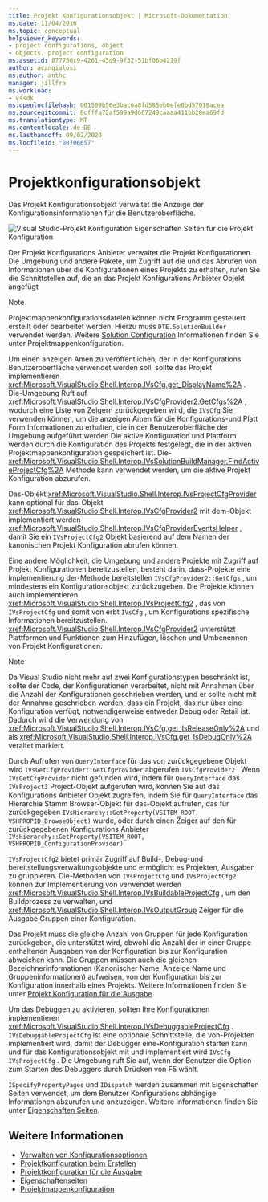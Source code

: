 ```yaml
---
title: Projekt Konfigurationsobjekt | Microsoft-Dokumentation
ms.date: 11/04/2016
ms.topic: conceptual
helpviewer_keywords:
- project configurations, object
- objects, project configuration
ms.assetid: 877756c9-4261-43d9-9f32-51bf06b4219f
author: acangialosi
ms.author: anthc
manager: jillfra
ms.workload:
- vssdk
ms.openlocfilehash: 001509b56e3bac6a8fd585eb0efe0bd57018acea
ms.sourcegitcommit: 6cfffa72af599a9d667249caaaa411bb28ea69fd
ms.translationtype: MT
ms.contentlocale: de-DE
ms.lasthandoff: 09/02/2020
ms.locfileid: "80706657"
---
```

# <a name="project-configuration-object"></a>Projektkonfigurationsobjekt
Das Projekt Konfigurationsobjekt verwaltet die Anzeige der Konfigurationsinformationen für die Benutzeroberfläche.

 ![Visual Studio-Projekt Konfiguration](../../extensibility/internals/media/vsprojectcfg.gif "vsprojectcfg") Eigenschaften Seiten für die Projekt Konfiguration

 Der Projekt Konfigurations Anbieter verwaltet die Projekt Konfigurationen. Die Umgebung und andere Pakete, um Zugriff auf die und das Abrufen von Informationen über die Konfigurationen eines Projekts zu erhalten, rufen Sie die Schnittstellen auf, die an das Projekt Konfigurations Anbieter Objekt angefügt

> [!NOTE]
> Projektmappenkonfigurationsdateien können nicht Programm gesteuert erstellt oder bearbeitet werden. Hierzu muss `DTE.SolutionBuilder` verwendet werden. Weitere [Solution Configuration](../../extensibility/internals/solution-configuration.md) Informationen finden Sie unter Projektmappenkonfiguration.

 Um einen anzeigen Amen zu veröffentlichen, der in der Konfigurations Benutzeroberfläche verwendet werden soll, sollte das Projekt implementieren <xref:Microsoft.VisualStudio.Shell.Interop.IVsCfg.get_DisplayName%2A> . Die-Umgebung Ruft auf <xref:Microsoft.VisualStudio.Shell.Interop.IVsCfgProvider2.GetCfgs%2A> , wodurch eine Liste von Zeigern zurückgegeben wird, die `IVsCfg` Sie verwenden können, um die anzeigen Amen für die Konfigurations-und Platt Form Informationen zu erhalten, die in der Benutzeroberfläche der Umgebung aufgeführt werden Die aktive Konfiguration und Plattform werden durch die Konfiguration des Projekts festgelegt, die in der aktiven Projektmappenkonfiguration gespeichert ist. Die- <xref:Microsoft.VisualStudio.Shell.Interop.IVsSolutionBuildManager.FindActiveProjectCfg%2A> Methode kann verwendet werden, um die aktive Projekt Konfiguration abzurufen.

 Das-Objekt <xref:Microsoft.VisualStudio.Shell.Interop.IVsProjectCfgProvider> kann optional für das-Objekt <xref:Microsoft.VisualStudio.Shell.Interop.IVsCfgProvider2> mit dem-Objekt implementiert werden <xref:Microsoft.VisualStudio.Shell.Interop.IVsCfgProviderEventsHelper> , damit Sie ein `IVsProjectCfg2` Objekt basierend auf dem Namen der kanonischen Projekt Konfiguration abrufen können.

 Eine andere Möglichkeit, die Umgebung und andere Projekte mit Zugriff auf Projekt Konfigurationen bereitzustellen, besteht darin, dass-Projekte eine Implementierung der-Methode bereitstellen `IVsCfgProvider2::GetCfgs` , um mindestens ein Konfigurationsobjekt zurückzugeben. Die Projekte können auch implementieren <xref:Microsoft.VisualStudio.Shell.Interop.IVsProjectCfg2> , das von `IVsProjectCfg` und somit von erbt `IVsCfg` , um Konfigurations spezifische Informationen bereitzustellen. <xref:Microsoft.VisualStudio.Shell.Interop.IVsCfgProvider2> unterstützt Plattformen und Funktionen zum Hinzufügen, löschen und Umbenennen von Projekt Konfigurationen.

> [!NOTE]
> Da Visual Studio nicht mehr auf zwei Konfigurationstypen beschränkt ist, sollte der Code, der Konfigurationen verarbeitet, nicht mit Annahmen über die Anzahl der Konfigurationen geschrieben werden, und er sollte nicht mit der Annahme geschrieben werden, dass ein Projekt, das nur über eine Konfiguration verfügt, notwendigerweise entweder Debug oder Retail ist. Dadurch wird die Verwendung von <xref:Microsoft.VisualStudio.Shell.Interop.IVsCfg.get_IsReleaseOnly%2A> und als <xref:Microsoft.VisualStudio.Shell.Interop.IVsCfg.get_IsDebugOnly%2A> veraltet markiert.

 Durch Aufrufen von `QueryInterface` für das von zurückgegebene Objekt wird `IVsGetCfgProvider::GetCfgProvider` abgerufen `IVsCfgProvider2` . Wenn `IVsGetCfgProvider` nicht gefunden wird, indem für `QueryInterface` das `IVsProject3` Project-Objekt aufgerufen wird, können Sie auf das Konfigurations Anbieter Objekt zugreifen, indem Sie für `QueryInterface` das Hierarchie Stamm Browser-Objekt für das-Objekt aufrufen, das für zurückgegeben `IVsHierarchy::GetProperty(VSITEM_ROOT, VSHPROPID_BrowseObject)` wurde, oder durch einen Zeiger auf den für zurückgegebenen Konfigurations Anbieter `IVsHierarchy::GetProperty(VSITEM_ROOT, VSHPROPID_ConfigurationProvider)`

 `IVsProjectCfg2` bietet primär Zugriff auf Build-, Debug-und bereitstellungsverwaltungsobjekte und ermöglicht es Projekten, Ausgaben zu gruppieren. Die-Methoden von `IVsProjectCfg` und `IVsProjectCfg2` können zur Implementierung von verwendet werden <xref:Microsoft.VisualStudio.Shell.Interop.IVsBuildableProjectCfg> , um den Buildprozess zu verwalten, und <xref:Microsoft.VisualStudio.Shell.Interop.IVsOutputGroup> Zeiger für die Ausgabe Gruppen einer Konfiguration.

 Das Projekt muss die gleiche Anzahl von Gruppen für jede Konfiguration zurückgeben, die unterstützt wird, obwohl die Anzahl der in einer Gruppe enthaltenen Ausgaben von der Konfiguration bis zur Konfiguration abweichen kann. Die Gruppen müssen auch die gleichen Bezeichnerinformationen (Kanonischer Name, Anzeige Name und Gruppeninformationen) aufweisen, von der Konfiguration bis zur Konfiguration innerhalb eines Projekts. Weitere Informationen finden Sie unter [Projekt Konfiguration für die Ausgabe](../../extensibility/internals/project-configuration-for-output.md).

 Um das Debuggen zu aktivieren, sollten Ihre Konfigurationen implementieren <xref:Microsoft.VisualStudio.Shell.Interop.IVsDebuggableProjectCfg> . `IVsDebuggableProjectCfg` ist eine optionale Schnittstelle, die von-Projekten implementiert wird, damit der Debugger eine-Konfiguration starten kann und für das Konfigurationsobjekt mit und implementiert wird `IVsCfg` `IVsProjectCfg` . Die Umgebung ruft Sie auf, wenn der Benutzer die Option zum Starten des Debuggers durch Drücken von F5 wählt.

 `ISpecifyPropertyPages` und `IDispatch` werden zusammen mit Eigenschaften Seiten verwendet, um dem Benutzer Konfigurations abhängige Informationen abzurufen und anzuzeigen. Weitere Informationen finden Sie unter [Eigenschaften Seiten](../../extensibility/internals/property-pages.md).

## <a name="see-also"></a>Weitere Informationen
- [Verwalten von Konfigurationsoptionen](../../extensibility/internals/managing-configuration-options.md)
- [Projektkonfiguration beim Erstellen](../../extensibility/internals/project-configuration-for-building.md)
- [Projektkonfiguration für die Ausgabe](../../extensibility/internals/project-configuration-for-output.md)
- [Eigenschaftenseiten](../../extensibility/internals/property-pages.md)
- [Projektmappenkonfiguration](../../extensibility/internals/solution-configuration.md)
